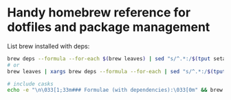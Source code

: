 # Handy homebrew reference for dotfiles and package management

List brew installed with deps:
```sh
brew deps --formula --for-each $(brew leaves) | sed "s/^.*:/$(tput setaf 4)&$(tput sgr0)/"
# or
brew leaves | xargs brew deps --formula --for-each | sed "s/^.*:/$(tput setaf 4)&$(tput sgr0)/"
```
```sh
# include casks
echo -e "\n\033[1;33m### Formulae (with dependencies):\033[0m" && brew leaves | while read f; do echo -e "\033[1;34m$f:\033[0m"; brew deps --formula "$f" | sed 's/^/  - /'; done && echo -e "\n\033[1;33m### Casks:\033[0m" && brew list --cask | sed 's/^/  - /'
```